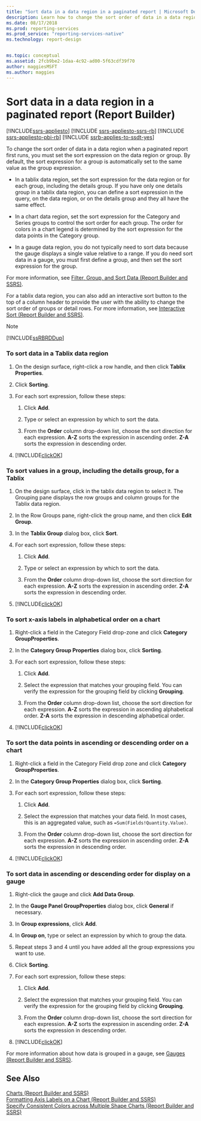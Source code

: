 ```yaml
---
title: "Sort data in a data region in a paginated report | Microsoft Docs"
description: Learn how to change the sort order of data in a data region in a paginated report when a report first runs in Report Builder.
ms.date: 08/17/2018
ms.prod: reporting-services
ms.prod_service: "reporting-services-native"
ms.technology: report-design


ms.topic: conceptual
ms.assetid: 2fcb9be2-1daa-4c92-ad00-5f63cdf39f70
author: maggiesMSFT
ms.author: maggies
---
```

# Sort data in a data region in a paginated report (Report Builder)

[!INCLUDE[ssrs-appliesto](../../includes/ssrs-appliesto.md)] [!INCLUDE [ssrs-appliesto-ssrs-rb](../../includes/ssrs-appliesto-ssrs-rb.md)] [!INCLUDE [ssrs-appliesto-pbi-rb](../../includes/ssrs-appliesto-pbi-rb.md)] [!INCLUDE [ssrb-applies-to-ssdt-yes](../../includes/ssrb-applies-to-ssdt-yes.md)]

  To change the sort order of data in a data region when a paginated report first runs, you must set the sort expression on the data region or group. By default, the sort expression for a group is automatically set to the same value as the group expression.  
  
-   In a tablix data region, set the sort expression for the data region or for each group, including the details group. If you have only one details group in a tablix data region, you can define a sort expression in the query, on the data region, or on the details group and they all have the same effect.  
  
-   In a chart data region, set the sort expression for the Category and Series groups to control the sort order for each group. The order for colors in a chart legend is determined by the sort expression for the data points in the Category group.  
  
-   In a gauge data region, you do not typically need to sort data because the gauge displays a single value relative to a range. If you do need sort data in a gauge, you must first define a group, and then set the sort expression for the group.  
  
 For more information, see [Filter, Group, and Sort Data &#40;Report Builder and SSRS&#41;](../../reporting-services/report-design/filter-group-and-sort-data-report-builder-and-ssrs.md).  
  
 For a tablix data region, you can also add an interactive sort button to the top of a column header to provide the user with the ability to change the sort order of groups or detail rows. For more information, see [Interactive Sort &#40;Report Builder and SSRS&#41;](../../reporting-services/report-design/interactive-sort-report-builder-and-ssrs.md).  
  
> [!NOTE]  
>  [!INCLUDE[ssRBRDDup](../../includes/ssrbrddup-md.md)]  
  
### To sort data in a Tablix data region  
  
1.  On the design surface, right-click a row handle, and then click **Tablix Properties**.  
  
2.  Click **Sorting**.  
  
3.  For each sort expression, follow these steps:  
  
    1.  Click **Add**.  
  
    2.  Type or select an expression by which to sort the data.  
  
    3.  From the **Order** column drop-down list, choose the sort direction for each expression. **A-Z** sorts the expression in ascending order. **Z-A** sorts the expression in descending order.  
  
4.  [!INCLUDE[clickOK](../../includes/clickok-md.md)]  
  
### To sort values in a group, including the details group, for a Tablix  
  
1.  On the design surface, click in the tablix data region to select it. The Grouping pane displays the row groups and column groups for the Tablix data region.  
  
2.  In the Row Groups pane, right-click the group name, and then click **Edit Group**.  
  
3.  In the **Tablix Group** dialog box, click **Sort**.  
  
4.  For each sort expression, follow these steps:  
  
    1.  Click **Add**.  
  
    2.  Type or select an expression by which to sort the data.  
  
    3.  From the **Order** column drop-down list, choose the sort direction for each expression. **A-Z** sorts the expression in ascending order. **Z-A** sorts the expression in descending order.  
  
5.  [!INCLUDE[clickOK](../../includes/clickok-md.md)]  
  
### To sort x-axis labels in alphabetical order on a chart  
  
1.  Right-click a field in the Category Field drop-zone and click **Category GroupProperties**.  
  
2.  In the **Category Group Properties** dialog box, click **Sorting**.  
  
3.  For each sort expression, follow these steps:  
  
    1.  Click **Add**.  
  
    2.  Select the expression that matches your grouping field. You can verify the expression for the grouping field by clicking **Grouping**.  
  
    3.  From the **Order** column drop-down list, choose the sort direction for each expression. **A-Z** sorts the expression in ascending alphabetical order. **Z-A** sorts the expression in descending alphabetical order.  
  
4.  [!INCLUDE[clickOK](../../includes/clickok-md.md)]  
  
### To sort the data points in ascending or descending order on a chart  
  
1.  Right-click a field in the Category Field drop zone and click **Category GroupProperties**.  
  
2.  In the **Category Group Properties** dialog box, click **Sorting**.  
  
3.  For each sort expression, follow these steps:  
  
    1.  Click **Add**.  
  
    2.  Select the expression that matches your data field. In most cases, this is an aggregated value, such as `=Sum(Fields!Quantity.Value)`.  
  
    3.  From the **Order** column drop-down list, choose the sort direction for each expression. **A-Z** sorts the expression in ascending order. **Z-A** sorts the expression in descending order.  
  
4.  [!INCLUDE[clickOK](../../includes/clickok-md.md)]  
  
### To sort data in ascending or descending order for display on a gauge  
  
1.  Right-click the gauge and click **Add Data Group**.  
  
2.  In the **Gauge Panel GroupProperties** dialog box, click **General** if necessary.  
  
3.  In **Group expressions**, click **Add**.  
  
4.  In **Group on**, type or select an expression by which to group the data.  
  
5.  Repeat steps 3 and 4 until you have added all the group expressions you want to use.  
  
6.  Click **Sorting**.  
  
7.  For each sort expression, follow these steps:  
  
    1.  Click **Add**.  
  
    2.  Select the expression that matches your grouping field. You can verify the expression for the grouping field by clicking **Grouping**.  
  
    3.  From the **Order** column drop-down list, choose the sort direction for each expression. **A-Z** sorts the expression in ascending order. **Z-A** sorts the expression in descending order.  
  
8.  [!INCLUDE[clickOK](../../includes/clickok-md.md)]  
  
 For more information about how data is grouped in a gauge, see [Gauges &#40;Report Builder and SSRS&#41;](../../reporting-services/report-design/gauges-report-builder-and-ssrs.md).  
  
## See Also  
 [Charts &#40;Report Builder and SSRS&#41;](../../reporting-services/report-design/charts-report-builder-and-ssrs.md)   
 [Formatting Axis Labels on a Chart &#40;Report Builder and SSRS&#41;](../../reporting-services/report-design/formatting-axis-labels-on-a-chart-report-builder-and-ssrs.md)   
 [Specify Consistent Colors across Multiple Shape Charts &#40;Report Builder and SSRS&#41;](../../reporting-services/report-design/specify-consistent-colors-across-multiple-shape-charts-report-builder-and-ssrs.md)  
  
  
